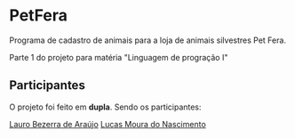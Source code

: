 # PetFera
Programa de cadastro de animais para a loja de animais silvestres Pet Fera.

Parte 1 do projeto para matéria "Linguagem de progração I"

## Participantes
O projeto foi feito em **dupla**. Sendo os participantes:

[Lauro Bezerra de Araújo](https://github.com/brashi)
[Lucas Moura do Nascimento](https://github.com/lluckymou)